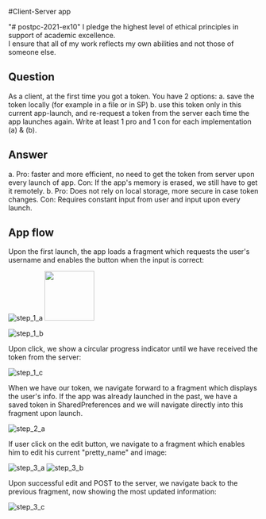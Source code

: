
#Client-Server app

"# postpc-2021-ex10" 
I pledge the highest level of ethical principles in support of academic excellence.  
I ensure that all of my work reflects my own abilities and not those of someone else.

## Question
As a client, at the first time you got a token. You have 2 options:
a. save the token locally (for example in a file or in SP)
b. use this token only in this current app-launch, and re-request a token from the server each time the app launches again.
Write at least 1 pro and 1 con for each implementation (a) & (b).
## Answer
a. Pro: faster and more efficient, no need to get the token from server upon every launch of app.
   Con: If the app's memory is erased, we still have to get it remotely.
b. Pro: Does not rely on local storage, more secure in case token changes.
   Con: Requires constant input from user and input upon every launch.
   

## App flow
Upon the first launch, the app loads a fragment which requests the user's username and enables the button when the input is correct:

![step_1_a](screenshots/step_1_a.png)
<img src="screenshots/step_1_a.png" width="100" height="100">

![step_1_b](screenshots/step_1_b.png)

Upon click, we show a circular progress indicator until we have received the token from the server:

![step_1_c](screenshots/step_1_c.png)

When we have our token, we navigate forward to a fragment which displays the user's info.
If the app was already launched in the past, we have a saved token in SharedPreferences and we will navigate directly into this fragment upon
launch.

![step_2_a](screenshots/step_2_a.png)

If user click on the edit button, we navigate to a fragment which enables him to edit his current "pretty_name" and image:

![step_3_a](screenshots/step_3_a.png)
![step_3_b](screenshots/step_3_b.png)

Upon successful edit and POST to the server, we navigate back to the previous fragment, now showing the most updated information:

![step_3_c](screenshots/step_3_c.png)